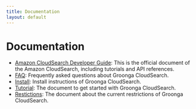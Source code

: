 ```yaml
---
title: Documentation
layout: default
---
```

# Documentation

 * [Amazon CloudSearch Developer Guide](http://docs.amazonwebservices.com/cloudsearch/latest/developerguide/):
   This is the official document of the Amazon CloudSearch, including tutorials and API references.
 * [FAQ](/faq):
   Frequently asked questions about Groonga CloudSearch.
 * [Install](/install):
   Install instructions of Groonga CloudSearch.
 * [Tutorial](/tutorial):
   The document to get started with Groonga CloudSearch.
 * [Restictions](/restrictions):
   The document about the current restrictions of Groonga CloudSearch.
